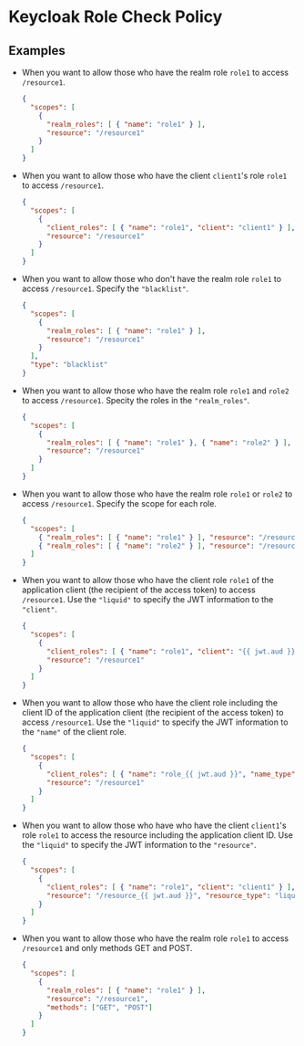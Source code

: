 # Keycloak Role Check Policy

## Examples

- When you want to allow those who have the realm role `role1` to access `/resource1`.

  ```json
  {
    "scopes": [
      {
        "realm_roles": [ { "name": "role1" } ],
        "resource": "/resource1"
      }
    ]
  }
  ```

- When you want to allow those who have the client `client1`'s role `role1` to access `/resource1`.

  ```json
  {
    "scopes": [
      {
        "client_roles": [ { "name": "role1", "client": "client1" } ],
        "resource": "/resource1"
      }
    ]
  }
  ```

- When you want to allow those who don't have the realm role `role1` to access `/resource1`. Specify the `"blacklist"`.

  ```json
  {
    "scopes": [
      {
        "realm_roles": [ { "name": "role1" } ],
        "resource": "/resource1"
      }
    ],
    "type": "blacklist"
  }
  ```

- When you want to allow those who have the realm role `role1` and `role2` to access `/resource1`. Specity the roles in the `"realm_roles"`.

  ```json
  {
    "scopes": [
      {
        "realm_roles": [ { "name": "role1" }, { "name": "role2" } ],
        "resource": "/resource1"
      }
    ]
  }
  ```

- When you want to allow those who have the realm role `role1` or `role2` to access `/resource1`. Specify the scope for each role.

  ```json
  {
    "scopes": [
      { "realm_roles": [ { "name": "role1" } ], "resource": "/resource1" },
      { "realm_roles": [ { "name": "role2" } ], "resource": "/resource1" }
    ]
  }
  ```

- When you want to allow those who have the client role `role1` of the application client (the recipient of the access token) to access `/resource1`. Use the `"liquid"` to specify the JWT information to the `"client"`.

  ```json
  {
    "scopes": [
      {
        "client_roles": [ { "name": "role1", "client": "{{ jwt.aud }}", "client_type": "liquid" } ],
        "resource": "/resource1"
      }
    ]
  }
  ```

- When you want to allow those who have the client role including the client ID of the application client (the recipient of the access token) to access `/resource1`. Use the `"liquid"` to specify the JWT information to the `"name"` of the client role.

  ```json
  {
    "scopes": [
      {
        "client_roles": [ { "name": "role_{{ jwt.aud }}", "name_type": "liquid", "client": "client1" } ],
        "resource": "/resource1"
      }
    ]
  }
  ```

- When you want to allow those who have who have the client `client1`'s role `role1` to access the resource including the application client ID. Use the `"liquid"` to specify the JWT information to the `"resource"`.

  ```json
  {
    "scopes": [
      {
        "client_roles": [ { "name": "role1", "client": "client1" } ],
        "resource": "/resource_{{ jwt.aud }}", "resource_type": "liquid"
      }
    ]
  }
  ```

- When you want to allow those who have the realm role `role1` to access `/resource1` and only methods GET and POST.

  ```json
  {
    "scopes": [
      {
        "realm_roles": [ { "name": "role1" } ],
        "resource": "/resource1",
        "methods": ["GET", "POST"]
      }
    ]
  }
  ```
